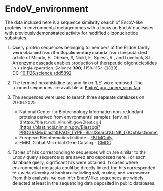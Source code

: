 # EndoV_environment
The data included here is a sequence similarity search of EndoV-like proteins in environmental metagenomes with a focus on EndoV nucleases with previously demonstrated activity for modified oligonucleotide substrates.

1. Query protein sequences belonging to members of the EndoV family were obtained from the Supplementary material from the published article of Moody, E., Obexer, R, Nickl, F., Spiess, R., and Lovelock, S.L. An enzyme cascade enables production of therapeutic oligonucleotides in a single operation. *Science* **380**, 1150-1154 (2023). DOI:[10.1126/science.add5892](https://dx.doi.org/10.1126/science.add5892)

3. The terminal hexahistidine tag and linker 'LE' were removed. The trimmed sequences are available at [EndoV_prot_query_seqs.faa](https://github.com/MSM-group/EndoV_environment/blob/main/EndoV_prot_query_seqs.faa).

4. The sequences were used to search three separate databases on 20.06.2025:
	- National Center for Biotechnology Information non-redundant proteins derived from environmental samples: [env_nr]([https://blast.ncbi.nlm.nih.gov/Blast.cgi](https://blast.ncbi.nlm.nih.gov/Blast.cgi?PROGRAM=blastp&PAGE_TYPE=BlastSearch&LINK_LOC=blasthome)
	- European Bioinformatics Institute - [EBI MGnify](https://www.ebi.ac.uk/metagenomics/sequence-search/)
	- EMBL Global Microbial Gene Catalog - [GMGC](https://gmgc.embl.de)

5. Tables of hits corresponding to sequences which are similar to the EndoV query sequence(s) are saved and deposited here. For each database query, significant hits were obtained. In cases where environmental metadata could be directly linked, the hits corresponded to a wide diversity of habitats including soil, marine, and wastewater. From this analysis, we can infer EndoV-like sequences are widely detected at least in the sequencing data deposited in public databases.
